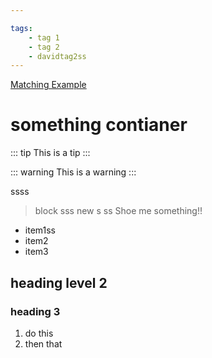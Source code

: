 ```yaml
---

tags:
    - tag 1
    - tag 2
    - davidtag2ss
---
```


[Matching Example](https://example.com)

# something contianer

::: tip
This is a tip
:::

::: warning
This is a warning
:::

ssss
> block
sss
new s
ss
Shoe me something!!

- item1ss
- item2
- item3

## heading level 2

### heading 3

1. do this
2. then that
